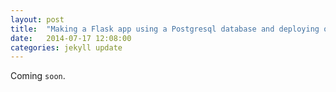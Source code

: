 ```yaml
---
layout: post
title:  "Making a Flask app using a Postgresql database and deploying on Heroku"
date:   2014-07-17 12:08:00
categories: jekyll update
---
```


Coming `soon`. 
